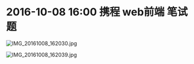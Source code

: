 # 2016-10-08 16:00  携程 web前端 笔试题

![IMG_20161008_162030.jpg](IMG_20161008_162030.jpg)

![IMG_20161008_162039.jpg](IMG_20161008_162039.jpg)










